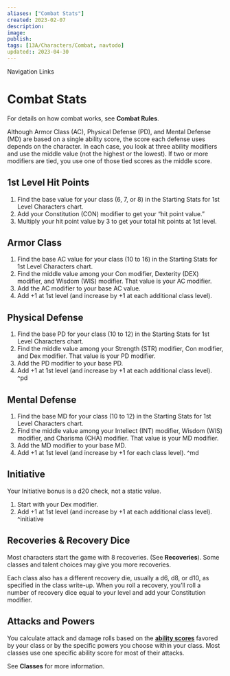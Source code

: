 ```yaml
---
aliases: ["Combat Stats"]
created: 2023-02-07
description: 
image: 
publish: 
tags: [13A/Characters/Combat, navtodo]
updated:: 2023-04-30
---
```


Navigation Links


# Combat Stats

For details on how combat works, see **Combat Rules**.

Although Armor Class (AC), Physical Defense (PD), and Mental Defense (MD) are based on a single ability score, the score each defense uses depends on the character. In each case, you look at three ability modifiers and use the middle value (not the highest or the lowest). If two or more modifiers are tied, you use one of those tied scores as the middle score.

## 1st Level Hit Points

1. Find the base value for your class (6, 7, or 8) in the Starting Stats for 1st Level Characters chart.
2. Add your Constitution (CON) modifier to get your “hit point value.”
3. Multiply your hit point value by 3 to get your total hit points at 1st level.

## Armor Class

1. Find the base AC value for your class (10 to 16) in the Starting Stats for 1st Level Characters chart.
2. Find the middle value among your Con modifier, Dexterity (DEX) modifier, and Wisdom (WIS) modifier. That value is your AC modifier.
3. Add the AC modifier to your base AC value.
4. Add +1 at 1st level (and increase by +1 at each additional class level).

## Physical Defense

1. Find the base PD for your class (10 to 12) in the Starting Stats for 1st Level Characters chart.
2. Find the middle value among your Strength (STR) modifier, Con modifier, and Dex modifier. That value is your PD modifier.
3. Add the PD modifier to your base PD.
4. Add +1 at 1st level (and increase by +1 at each additional class level).
^pd

## Mental Defense

1. Find the base MD for your class (10 to 12) in the Starting Stats for 1st Level Characters chart.
2. Find the middle value among your Intellect (INT) modifier, Wisdom (WIS) modifier, and Charisma (CHA) modifier. That value is your MD modifier.
3. Add the MD modifier to your base MD.
4. Add +1 at 1st level (and increase by +1 for each class level).
^md

## Initiative

Your Initiative bonus is a d20 check, not a static value.

1. Start with your Dex modifier.
2. Add +1 at 1st level (and increase by +1 at each additional class level).
^initiative

## Recoveries & Recovery Dice

Most characters start the game with 8 recoveries. (See **Recoveries**). Some classes and talent choices may give you more recoveries.

Each class also has a different recovery die, usually a d6, d8, or d10, as specified in the class write-up. When you roll a recovery, you’ll roll a number of recovery dice equal to your level and add your Constitution modifier.

## Attacks and Powers

You calculate attack and damage rolls based on the **[ability scores](Abilities.md)** favored by your class or by the specific powers you choose within your class. Most classes use one specific ability score for most of their attacks.

See **Classes** for more information.
